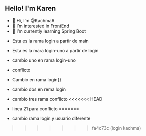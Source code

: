 ## Hello! I'm Karen

- 👋 Hi, I’m @Kachma6
- 👀 I’m interested in FrontEnd 
- 🌱 I’m currently learning Spring Boot
  
<!---
Kachma6/Kachma6 is a ✨ special ✨ repository because its `README.md` (this file) appears on your GitHub profile.
You can click the Preview link to take a look at your changes.
--->
 - Esta es la rama login a partir de main
 - Esta es la mara login-uno a partir de login
 - cambio uno en rama login-uno
 - conflicto


 - Cambio en rama login{}
 - cambio dos en rema login

 - cambio tres rama conflicto
<<<<<<< HEAD
 - linea 21 para conflicto
=======
 - cambio rama login y usuario diferente
>>>>>>> fa4c73c (login kachma)
